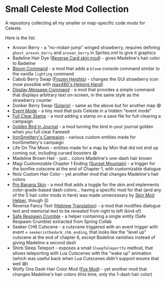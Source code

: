 # Small Celeste Mod Collection

A repository collecting all my smaller or map-specific code mods for Celeste.

Here is the list:
- Aroxon Berry - a "no-midair-jump" winged strawberry, requires defining `ghost_aroxon_berry` and `aroxon_berry` in Sprites.xml to give it graphics
- Badeline Hair Dye ([Reverse Card skin mod](https://gamebanana.com/mods/251787)) - gives Madeline's hair color to Badeline
- [Bloom Command](https://gamebanana.com/mods/53703) - a mod that adds a `bloom` console command similar to the vanilla `lighting` command
- Cabob Berry Swap ([Frozen Heights](https://gamebanana.com/mods/150681)) - changes the GUI strawberry icon (now possible with [max480's Helping Hand](https://github.com/EverestAPI/ModResources/wiki/Helping-Hand-Extra-Features#reskinning-strawberries-in-menus))
- [Display Message Command](https://gamebanana.com/mods/421935) - a mod that provides a simple command that displays arbitrary text on-screen, in the same style as the strawberry counter
- Donker Berry Swap ([Solaris](https://gamebanana.com/mods/150559)) - same as the above but for another map :sweat_smile:
- [Event Mode](https://gamebanana.com/mods/53674) - a tiny mod that puts Celeste in a hidden "event mode"
- [Full Clear Stamp](https://gamebanana.com/mods/34279) - a mod adding a stamp on a save file for full-clearing a campaign
- [Golden Bird in Journal](https://gamebanana.com/mods/53662) - a mod turning the bird in your journal golden when you full clear Farewell
- [IronSmeltery's Campaign](https://gamebanana.com/mods/150697) - various custom entities made for IronSmeltery's campaign
- Life On The Moon - entities made for a map by Mün that did not end up coming out, including curved boosters :sweat_smile:
- Madeline Brown Hair - just... colors Madeline's one-dash hair brown
- Magi Customizable Chapter 1 Ending ([Sunset Mountain](https://gamebanana.com/mods/150752)) - a trigger for the bonfire cutscene at the end of Chapter 1, with customizable dialogue
- Nolz Custom Hair Color - yet another mod that changes Madeline's hair colors
- [Pro Banana Skin](https://gamebanana.com/mods/251806) - a mod that adds a toggle for the skin and implements color-grade-based dash colors... having a specific mod for that (and any of the 5 hair color mods in here) was made unnecessary by [Skin Mod Helper](https://gamebanana.com/mods/166543), though :stuck_out_tongue:
- Reverse Fancy Text ([Hebrew Translation](https://gamebanana.com/mods/391870)) - a mod that modifies dialogue text and memorial text to be revealed from right to left (kind of)
- [Safe Respawn Crumble](https://gamebanana.com/mods/53746) - a helper containing a single entity (Safe Respawn Crumble) extracted from Spring Collab
- Seeker CH6 Cutscene - a cutscene triggered with an event trigger with event = `seekerinthedark_ch6_ending`, that looks like the "level up" cutscene at the end of chapter 6, except Badeline vanishes instead of giving Madeline a second dash
- Shirb Sleep Teleport - exposes a small `SleepTeleportTo` method, that allows teleporting with Lua Cutscenes with the "wake up" animation (which was useful back when Lua Cutscenes didn't support enums that well :sweat_smile:)
- Wolfy One Dash Hair Color Mod ([Fox Mod](https://gamebanana.com/mods/320696)) - yet another mod that changes Madeline's hair colors (this time, only the 1-dash hair color)